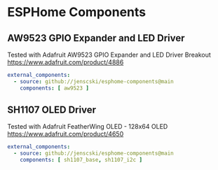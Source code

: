# ESPHome Components

## AW9523 GPIO Expander and LED Driver
Tested with Adafruit AW9523 GPIO Expander and LED Driver Breakout
https://www.adafruit.com/product/4886

```yaml
external_components:
  - source: github://jenscski/esphome-components@main
    components: [ aw9523 ]
```

## SH1107 OLED Driver
Tested with Adafruit FeatherWing OLED - 128x64 OLED
https://www.adafruit.com/product/4650

```yaml
external_components:
  - source: github://jenscski/esphome-components@main
    components: [ sh1107_base, sh1107_i2c ]
```

